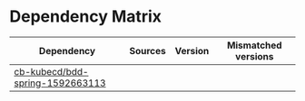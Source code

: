 # Dependency Matrix

Dependency | Sources | Version | Mismatched versions
---------- | ------- | ------- | -------------------
[cb-kubecd/bdd-spring-1592663113](https://github.com/cb-kubecd/bdd-spring-1592663113.git) |  | []() | 
